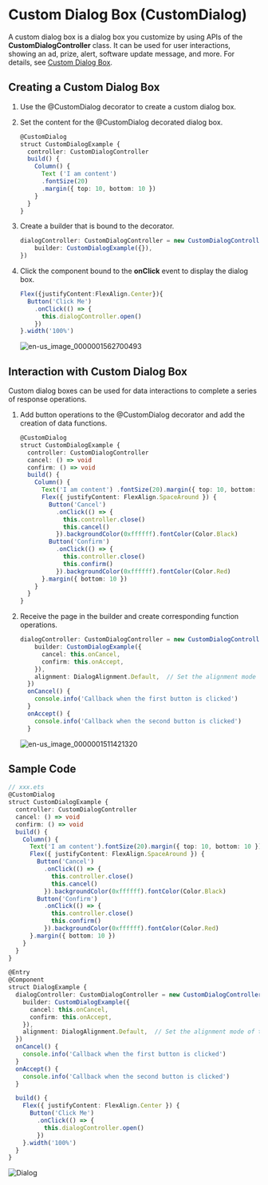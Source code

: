 # Custom Dialog Box (CustomDialog)


A custom dialog box is a dialog box you customize by using APIs of the **CustomDialogController** class. It can be used for user interactions, showing an ad, prize, alert, software update message, and more. For details, see [Custom Dialog Box](../reference/arkui-ts/ts-methods-custom-dialog-box.md).


## Creating a Custom Dialog Box

1. Use the \@CustomDialog decorator to create a custom dialog box.

2. Set the content for the \@CustomDialog decorated dialog box.
  
   ```ts
   @CustomDialog
   struct CustomDialogExample {
     controller: CustomDialogController
     build() {
       Column() {
         Text ('I am content')
         .fontSize(20)
         .margin({ top: 10, bottom: 10 })
       }
     }
   }
   ```

3. Create a builder that is bound to the decorator.
  
   ```ts
   dialogController: CustomDialogController = new CustomDialogController({
       builder: CustomDialogExample({}),
   })
   ```

4. Click the component bound to the **onClick** event to display the dialog box.
  
   ```ts
   Flex({justifyContent:FlexAlign.Center}){
     Button('Click Me')
       .onClick(() => {
         this.dialogController.open()
       })
   }.width('100%')
   ```

   ![en-us_image_0000001562700493](figures/en-us_image_0000001562700493.png)


## Interaction with Custom Dialog Box

Custom dialog boxes can be used for data interactions to complete a series of response operations.


1. Add button operations to the \@CustomDialog decorator and add the creation of data functions.
  
   ```ts
   @CustomDialog
   struct CustomDialogExample {
     controller: CustomDialogController
     cancel: () => void
     confirm: () => void
     build() {
       Column() {
         Text('I am content') .fontSize(20).margin({ top: 10, bottom: 10 })
         Flex({ justifyContent: FlexAlign.SpaceAround }) {
           Button('Cancel')
             .onClick(() => {
               this.controller.close()
               this.cancel()
             }).backgroundColor(0xffffff).fontColor(Color.Black)
           Button('Confirm')
             .onClick(() => {
               this.controller.close()
               this.confirm()
             }).backgroundColor(0xffffff).fontColor(Color.Red)
         }.margin({ bottom: 10 })
       }
     }
   }
   ```

2. Receive the page in the builder and create corresponding function operations.
  
   ```ts
   dialogController: CustomDialogController = new CustomDialogController({
       builder: CustomDialogExample({
         cancel: this.onCancel,
         confirm: this.onAccept,
       }),
       alignment: DialogAlignment.Default,  // Set the alignment mode of the dialog box. By default, the dialog box is displayed at the bottom.
     })
     onCancel() {
       console.info('Callback when the first button is clicked')
     }
     onAccept() {
       console.info('Callback when the second button is clicked')
     }
   ```

   ![en-us_image_0000001511421320](figures/en-us_image_0000001511421320.png)

## Sample Code

```ts
// xxx.ets
@CustomDialog
struct CustomDialogExample {
  controller: CustomDialogController
  cancel: () => void
  confirm: () => void
  build() {
    Column() {
      Text('I am content').fontSize(20).margin({ top: 10, bottom: 10 })
      Flex({ justifyContent: FlexAlign.SpaceAround }) {
        Button('Cancel')
          .onClick(() => {
            this.controller.close()
            this.cancel()
          }).backgroundColor(0xffffff).fontColor(Color.Black)
        Button('Confirm')
          .onClick(() => {
            this.controller.close()
            this.confirm()
          }).backgroundColor(0xffffff).fontColor(Color.Red)
      }.margin({ bottom: 10 })
    }
  }
}

@Entry
@Component
struct DialogExample {
  dialogController: CustomDialogController = new CustomDialogController({
    builder: CustomDialogExample({
      cancel: this.onCancel,
      confirm: this.onAccept,
    }),
    alignment: DialogAlignment.Default,  // Set the alignment mode of the dialog box. By default, the dialog box is displayed at the bottom.
  })
  onCancel() {
    console.info('Callback when the first button is clicked')
  }
  onAccept() {
    console.info('Callback when the second button is clicked')
  }

  build() {
    Flex({ justifyContent: FlexAlign.Center }) {
      Button('Click Me')
        .onClick(() => {
          this.dialogController.open()
        })
    }.width('100%')
  }
}
```

![Dialog](figures/Dialog.gif)
